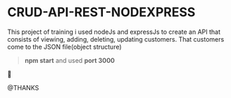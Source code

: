 # CRUD-API-REST-NODEXPRESS

This project of training i used nodeJs and expressJs to create an API that consists of viewing, adding, deleting, updating customers.
That customers come to the JSON file(object structure)

>**npm start** and used **port 3000**

:crocodile:

@THANKS